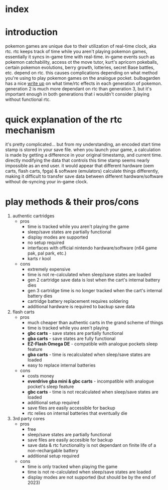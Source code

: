 # index

# introduction
pokemon games are unique due to their utilization of real-time clock, aka rtc. rtc keeps track of time while you aren't playing pokemon games, essentially it syncs in-game time with real-time. in-game events such as pokemon catchability, access ot the move tutor, kurt's apricorn pokeballs, certain pokemon evolutions, berry growth, lotteries, secret Base battles, etc. depend on rtc. this causes complications depending on what method you're using to play pokemon games on the analogue pocket. bulbagarden has a nice [write up](https://bulbapedia.bulbagarden.net/wiki/Time) on what time/rtc effects in each generation of pokemon. generation 2 is much more dependant on rtc than generation 3, but it's important enough in both generations that i wouldn't consider playing without functional rtc.

# quick explanation of the rtc mechanism
it's pretty complicated... but from my understanding, an encoded start time stamp is stored in your save file. when you launch your game, a calculation is made by getting a difference in your original timestamp, and current time. directly modifying the data that controls this time stamp seems nearly impossible as an end user. it would appear that different hardware (oem carts, flash carts, fpga) & software (emulators) calculate things differently, making it difficult to transfer save data between different hardware/software without de-syncing your in-game clock.

# play methods & their pros/cons
1. authentic cartridges
    - pros
      - time is tracked while you aren't playing the game
      - sleep/save states are partially functional
      - display modes are supported
      - no setup required
      - interfaces with official nintendo hardware/software (n64 game pak, pal park, etc.)
      - karts r kool
    - cons
      - extremely expensive
      - time is not re-calculated when sleep/save states are loaded
      - gen 2 cartridge save data is lost when the cart's internal battery dies
      - gen 3 cartridge time is no longer tracked when the cart's internal battery dies
      - cartridge battery replacement requires soldering
      - additional hardware is required to backup save data
2. flash carts
    - pros
      - much cheaper than authentic carts in the grand scheme of things
      - time is tracked while you aren't playing
      - **gbc carts** - save states are partially functional
      - **gba carts** - save states are fully functional
      - **EZ-Flash Omega DE** - compatible with analogue pockets sleep feature
      - **gba carts** - time is recalculated when sleep/save states are loaded
      - easy to replace internal batteries
    - cons
      - costs money
      - **everdrive gba mini & gbc carts** - incompatible with analogue pocket's sleep feature
      - **gbc carts** - time is not recalculated when sleep/save states are loaded
      - additional setup required
      - save files are easily accessible for backup
      - rtc relies on internal batteries that eventually die 
3. 3rd party cores
    - pros
      - free
      - sleep/save states are partially functional
      - save files are easily accesible for backup
      - save data & rtc functionality is not dependant on finite life of a non-rechargable battery
      - additional setup required 
    - cons
      - time is only tracked when playing the game
      - time is not re-calculated when sleep/save states are loaded
      - display modes are not supported (but should be by the end of 2023)
